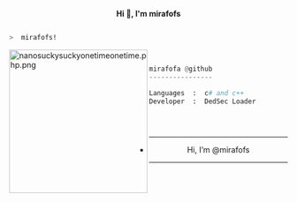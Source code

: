 <p align='center'>
  <b>Hi 👋, I'm mirafofs</b><br>




```bash

>  mirafofs!

```
<img src="https://cdn.discordapp.com/attachments/975703159982923848/998890107492909136/200w.gif" align="left" src="https://media.discordapp.net/attachments/975703159982923848/995337889321844886/1657350460774.jpg?width=682&height=682" alt="nanosuckysuckyonetimeonetime.php.png" width="250" height="260">

```py


mirafofa @github
----------------

Languages  :  c# and c++
Developer  :  DedSec Loader


  
```








------------												
- <p align="center"> Hi, I’m @mirafofs

-----------------



